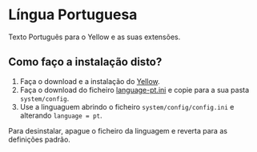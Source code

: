 Língua Portuguesa
================
Texto Português para o Yellow e as suas extensões.

Como faço a instalação disto?
----------------------
1. Faça o download e a instalação do [Yellow](https://github.com/markseu/yellowcms/).  
2. Faça o download do ficheiro [language-pt.ini](language-pt.ini?raw=true) e copie para a sua pasta `system/config`.  
3. Use a linguaguem abrindo o ficheiro `system/config/config.ini` e alterando `language = pt`.

Para desinstalar, apague o ficheiro da linguagem e reverta para as definições padrão.